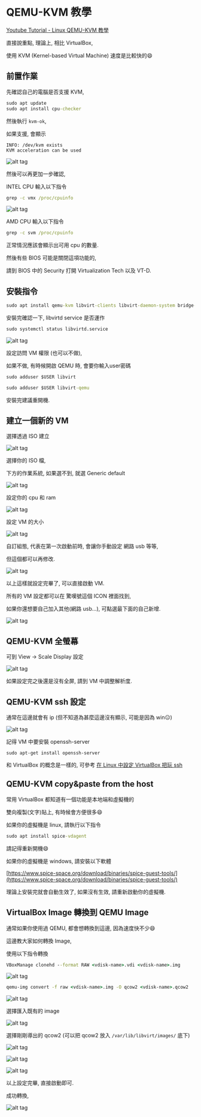 # QEMU-KVM 教學

[Youtube Tutorial - Linux QEMU-KVM 教學](https://youtu.be/702H2gkJzCE)

直接說重點, 理論上, 相比 VirtualBox,

使用 KVM (Kernel-based Virtual Machine) 速度是比較快的:smile:

## 前置作業

先確認自己的電腦是否支援 KVM,

```cmd
sudo apt update
sudo apt install cpu-checker
```

然後執行 `kvm-ok`,

如果支援, 會顯示

```text
INFO: /dev/kvm exists
KVM acceleration can be used
```

![alt tag](https://i.imgur.com/kfZtalI.png)

然後可以再更加一步確認,

INTEL CPU 輸入以下指令

```cmd
grep -c vmx /proc/cpuinfo
```

![alt tag](https://i.imgur.com/0zZXUeq.png)

AMD CPU 輸入以下指令

```cmd
grep -c svm /proc/cpuinfo
```

正常情況應該會顯示出可用 cpu 的數量.

然後有些 BIOS 可能是關閉這項功能的,

請到 BIOS 中的 Security 打開 Virtualization Tech 以及 VT-D.

## 安裝指令

```cmd
sudo apt install qemu-kvm libvirt-clients libvirt-daemon-system bridge-utils virtinst libvirt-daemon virt-manager
```

安裝完確認一下, libvirtd service 是否運作

```cmd
sudo systemctl status libvirtd.service
```

![alt tag](https://i.imgur.com/ZwR3mcj.png)

設定訪問 VM 權限 (也可以不做),

如果不做, 有時候開啟 QEMU 時, 會要你輸入user密碼

```cmd
sudo adduser $USER libvirt

sudo adduser $USER libvirt-qemu
```

安裝完建議重開機.

## 建立一個新的 VM

選擇透過 ISO 建立

![alt tag](https://i.imgur.com/WarAGID.png)

選擇你的 ISO 檔,

下方的作業系統, 如果選不到, 就選 Generic default

![alt tag](https://i.imgur.com/sSjEahT.png)

設定你的 cpu 和 ram

![alt tag](https://i.imgur.com/AyH4XEb.png)

設定 VM 的大小

![alt tag](https://i.imgur.com/EgDLtCK.png)

自訂組態, 代表在第一次啟動前時, 會讓你手動設定 網路 usb 等等,

但這個都可以再修改.

![alt tag](https://i.imgur.com/DvmFhrP.png)

以上這樣就設定完畢了, 可以直接啟動 VM.

所有的 VM 設定都可以在 驚嘆號這個 ICON 裡面找到,

如果你還想要自己加入其他(網路 usb...), 可點選最下面的自己新增.

![alt tag](https://i.imgur.com/0nfo7Ep.png)

## QEMU-KVM 全螢幕

可到 View -> Scale Display 設定

![alt tag](https://i.imgur.com/YnClVIA.png)

如果設定完之後還是沒有全屏, 請到 VM 中調整解析度.

## QEMU-KVM ssh 設定

通常在這邊就會有 ip (但不知道為甚麼這邊沒有顯示, 可能是因為 win:expressionless:)

![alt tag](https://i.imgur.com/3t100CQ.png)

記得 VM 中要安裝 openssh-server

`sudo apt-get install openssh-server`

和 VirtualBox 的概念是一樣的, 可參考 [在 Linux 中設定 VirtualBox 把玩 ssh](https://github.com/twtrubiks/linux-note/tree/master/linux-virtualbox-ssh-tutorial)

## QEMU-KVM copy&paste from the host

常用 VirtualBox 都知道有一個功能是本地端和虛擬機的

雙向複製(文字)貼上, 有時候會方便很多:smile:

如果你的虛擬機是 linux, 請執行以下指令

```cmd
sudo apt install spice-vdagent
```

請記得重新開機:smile:

如果你的虛擬機是 windows, 請安裝以下軟體

[https://www.spice-space.org/download/binaries/spice-guest-tools/](https://www.spice-space.org/download/binaries/spice-guest-tools/)

理論上安裝完就會自動生效了, 如果沒有生效, 請重新啟動你的虛擬機.

## VirtualBox Image 轉換到 QEMU Image

通常如果你使用過 QEMU, 都會想轉換到這邊, 因為速度快不少:smile:

這邊教大家如何轉換 Image,

使用以下指令轉換

```cmd
VBoxManage clonehd --format RAW <vdisk-name>.vdi <vdisk-name>.img
```

![alt tag](https://i.imgur.com/7kFph4Y.png)

```cmd
qemu-img convert -f raw <vdisk-name>.img -O qcow2 <vdisk-name>.qcow2
```

![alt tag](https://i.imgur.com/KamBcuN.png)

選擇匯入既有的 image

![alt tag](https://i.imgur.com/YAPN52T.png)

選擇剛剛導出的 qcow2 (可以把 qcow2 放入 `/var/lib/libvirt/images/` 底下)

![alt tag](https://i.imgur.com/EVLhKmC.png)

![alt tag](https://i.imgur.com/8VWKthz.png)

![alt tag](https://i.imgur.com/SWqjQLN.png)

以上設定完畢, 直接啟動即可.

成功轉換,

![alt tag](https://i.imgur.com/ntiE9if.png)
